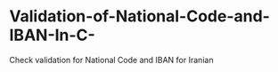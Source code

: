 # Validation-of-National-Code-and-IBAN-In-C-
Check validation for National Code and IBAN for Iranian
